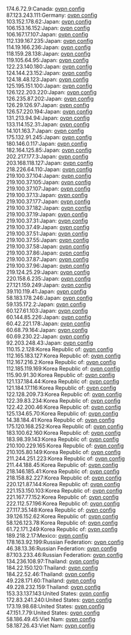 174.6.72.9:Canada: [ovpn config](vpn/174_6_72_9.ovpn)  
87.123.243.111:Germany: [ovpn config](vpn/87_123_243_111.ovpn)  
103.152.178.62:Japan: [ovpn config](vpn/103_152_178_62.ovpn)  
106.153.16.152:Japan: [ovpn config](vpn/106_153_16_152.ovpn)  
106.167.17.107:Japan: [ovpn config](vpn/106_167_17_107.ovpn)  
112.139.167.235:Japan: [ovpn config](vpn/112_139_167_235.ovpn)  
114.19.166.236:Japan: [ovpn config](vpn/114_19_166_236.ovpn)  
118.159.28.138:Japan: [ovpn config](vpn/118_159_28_138.ovpn)  
119.105.64.95:Japan: [ovpn config](vpn/119_105_64_95.ovpn)  
122.23.140.180:Japan: [ovpn config](vpn/122_23_140_180.ovpn)  
124.144.23.152:Japan: [ovpn config](vpn/124_144_23_152.ovpn)  
124.18.48.123:Japan: [ovpn config](vpn/124_18_48_123.ovpn)  
125.195.151.100:Japan: [ovpn config](vpn/125_195_151_100.ovpn)  
126.122.203.220:Japan: [ovpn config](vpn/126_122_203_220.ovpn)  
126.235.87.202:Japan: [ovpn config](vpn/126_235_87_202.ovpn)  
126.29.126.97:Japan: [ovpn config](vpn/126_29_126_97.ovpn)  
126.57.220.194:Japan: [ovpn config](vpn/126_57_220_194.ovpn)  
131.213.94.94:Japan: [ovpn config](vpn/131_213_94_94.ovpn)  
133.114.152.31:Japan: [ovpn config](vpn/133_114_152_31.ovpn)  
14.101.163.7:Japan: [ovpn config](vpn/14_101_163_7.ovpn)  
175.132.91.245:Japan: [ovpn config](vpn/175_132_91_245.ovpn)  
180.146.0.117:Japan: [ovpn config](vpn/180_146_0_117.ovpn)  
182.164.125.85:Japan: [ovpn config](vpn/182_164_125_85.ovpn)  
202.217.177.3:Japan: [ovpn config](vpn/202_217_177_3.ovpn)  
203.168.118.127:Japan: [ovpn config](vpn/203_168_118_127.ovpn)  
218.226.64.110:Japan: [ovpn config](vpn/218_226_64_110.ovpn)  
219.100.37.104:Japan: [ovpn config](vpn/219_100_37_104.ovpn)  
219.100.37.105:Japan: [ovpn config](vpn/219_100_37_105.ovpn)  
219.100.37.107:Japan: [ovpn config](vpn/219_100_37_107.ovpn)  
219.100.37.13:Japan: [ovpn config](vpn/219_100_37_13.ovpn)  
219.100.37.177:Japan: [ovpn config](vpn/219_100_37_177.ovpn)  
219.100.37.182:Japan: [ovpn config](vpn/219_100_37_182.ovpn)  
219.100.37.19:Japan: [ovpn config](vpn/219_100_37_19.ovpn)  
219.100.37.31:Japan: [ovpn config](vpn/219_100_37_31.ovpn)  
219.100.37.49:Japan: [ovpn config](vpn/219_100_37_49.ovpn)  
219.100.37.51:Japan: [ovpn config](vpn/219_100_37_51.ovpn)  
219.100.37.55:Japan: [ovpn config](vpn/219_100_37_55.ovpn)  
219.100.37.58:Japan: [ovpn config](vpn/219_100_37_58.ovpn)  
219.100.37.86:Japan: [ovpn config](vpn/219_100_37_86.ovpn)  
219.100.37.87:Japan: [ovpn config](vpn/219_100_37_87.ovpn)  
219.100.37.96:Japan: [ovpn config](vpn/219_100_37_96.ovpn)  
219.124.25.29:Japan: [ovpn config](vpn/219_124_25_29.ovpn)  
220.158.6.235:Japan: [ovpn config](vpn/220_158_6_235.ovpn)  
27.121.159.249:Japan: [ovpn config](vpn/27_121_159_249.ovpn)  
39.110.119.41:Japan: [ovpn config](vpn/39_110_119_41.ovpn)  
58.183.178.246:Japan: [ovpn config](vpn/58_183_178_246.ovpn)  
59.135.172.2:Japan: [ovpn config](vpn/59_135_172_2.ovpn)  
60.127.61.103:Japan: [ovpn config](vpn/60_127_61_103.ovpn)  
60.144.85.226:Japan: [ovpn config](vpn/60_144_85_226.ovpn)  
60.42.221.178:Japan: [ovpn config](vpn/60_42_221_178.ovpn)  
60.68.79.164:Japan: [ovpn config](vpn/60_68_79_164.ovpn)  
60.69.230.22:Japan: [ovpn config](vpn/60_69_230_22.ovpn)  
92.203.248.43:Japan: [ovpn config](vpn/92_203_248_43.ovpn)  
110.15.2.128:Korea Republic of: [ovpn config](vpn/110_15_2_128.ovpn)  
112.165.183.127:Korea Republic of: [ovpn config](vpn/112_165_183_127.ovpn)  
112.167.216.2:Korea Republic of: [ovpn config](vpn/112_167_216_2.ovpn)  
112.185.119.169:Korea Republic of: [ovpn config](vpn/112_185_119_169.ovpn)  
115.90.91.30:Korea Republic of: [ovpn config](vpn/115_90_91_30.ovpn)  
121.137.184.44:Korea Republic of: [ovpn config](vpn/121_137_184_44.ovpn)  
121.184.17.116:Korea Republic of: [ovpn config](vpn/121_184_17_116.ovpn)  
122.128.209.73:Korea Republic of: [ovpn config](vpn/122_128_209_73.ovpn)  
122.39.83.234:Korea Republic of: [ovpn config](vpn/122_39_83_234.ovpn)  
122.42.200.46:Korea Republic of: [ovpn config](vpn/122_42_200_46.ovpn)  
125.134.65.70:Korea Republic of: [ovpn config](vpn/125_134_65_70.ovpn)  
14.38.184.41:Korea Republic of: [ovpn config](vpn/14_38_184_41.ovpn)  
175.120.168.252:Korea Republic of: [ovpn config](vpn/175_120_168_252.ovpn)  
183.100.62.160:Korea Republic of: [ovpn config](vpn/183_100_62_160.ovpn)  
183.98.39.143:Korea Republic of: [ovpn config](vpn/183_98_39_143.ovpn)  
210.100.229.165:Korea Republic of: [ovpn config](vpn/210_100_229_165.ovpn)  
210.105.80.149:Korea Republic of: [ovpn config](vpn/210_105_80_149.ovpn)  
211.244.251.223:Korea Republic of: [ovpn config](vpn/211_244_251_223.ovpn)  
211.44.188.45:Korea Republic of: [ovpn config](vpn/211_44_188_45.ovpn)  
218.146.185.41:Korea Republic of: [ovpn config](vpn/218_146_185_41.ovpn)  
218.158.82.227:Korea Republic of: [ovpn config](vpn/218_158_82_227.ovpn)  
220.121.87.144:Korea Republic of: [ovpn config](vpn/220_121_87_144.ovpn)  
221.153.150.103:Korea Republic of: [ovpn config](vpn/221_153_150_103.ovpn)  
221.167.77.152:Korea Republic of: [ovpn config](vpn/221_167_77_152.ovpn)  
222.112.57.196:Korea Republic of: [ovpn config](vpn/222_112_57_196.ovpn)  
27.117.35.148:Korea Republic of: [ovpn config](vpn/27_117_35_148.ovpn)  
39.126.152.62:Korea Republic of: [ovpn config](vpn/39_126_152_62.ovpn)  
58.126.123.78:Korea Republic of: [ovpn config](vpn/58_126_123_78.ovpn)  
61.72.171.249:Korea Republic of: [ovpn config](vpn/61_72_171_249.ovpn)  
189.218.2.17:Mexico: [ovpn config](vpn/189_218_2_17.ovpn)  
178.163.92.199:Russian Federation: [ovpn config](vpn/178_163_92_199.ovpn)  
46.38.13.36:Russian Federation: [ovpn config](vpn/46_38_13_36.ovpn)  
87.103.233.46:Russian Federation: [ovpn config](vpn/87_103_233_46.ovpn)  
134.236.108.97:Thailand: [ovpn config](vpn/134_236_108_97.ovpn)  
184.22.150.120:Thailand: [ovpn config](vpn/184_22_150_120.ovpn)  
184.22.52.46:Thailand: [ovpn config](vpn/184_22_52_46.ovpn)  
49.228.171.60:Thailand: [ovpn config](vpn/49_228_171_60.ovpn)  
49.228.232.159:Thailand: [ovpn config](vpn/49_228_232_159.ovpn)  
153.33.137.143:United States: [ovpn config](vpn/153_33_137_143.ovpn)  
172.83.241.240:United States: [ovpn config](vpn/172_83_241_240.ovpn)  
173.19.98.68:United States: [ovpn config](vpn/173_19_98_68.ovpn)  
47.151.7.79:United States: [ovpn config](vpn/47_151_7_79.ovpn)  
58.186.49.45:Viet Nam: [ovpn config](vpn/58_186_49_45.ovpn)  
58.187.26.43:Viet Nam: [ovpn config](vpn/58_187_26_43.ovpn)  
